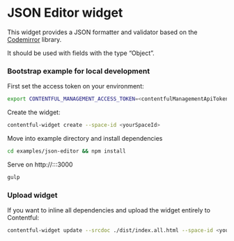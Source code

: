 # JSON Editor widget

This widget provides a JSON formatter and validator based on the [Codemirror](http://codemirror.net) library.

It should be used with fields with the type “Object”.


### Bootstrap example for local development

First set the access token on your environment:
```bash
export CONTENTFUL_MANAGEMENT_ACCESS_TOKEN=<contentfulManagementApiToken>
```

Create the widget:
```bash
contentful-widget create --space-id <yourSpaceId>
```

Move into example directory and install dependencies
```bash
cd examples/json-editor && npm install
```

Serve on http://:::3000
```bash
gulp
```

### Upload widget
If you want to inline all dependencies and upload the widget entirely to Contentful:
```bash
contentful-widget update --srcdoc ./dist/index.all.html --space-id <yourSpaceId> --force
```
